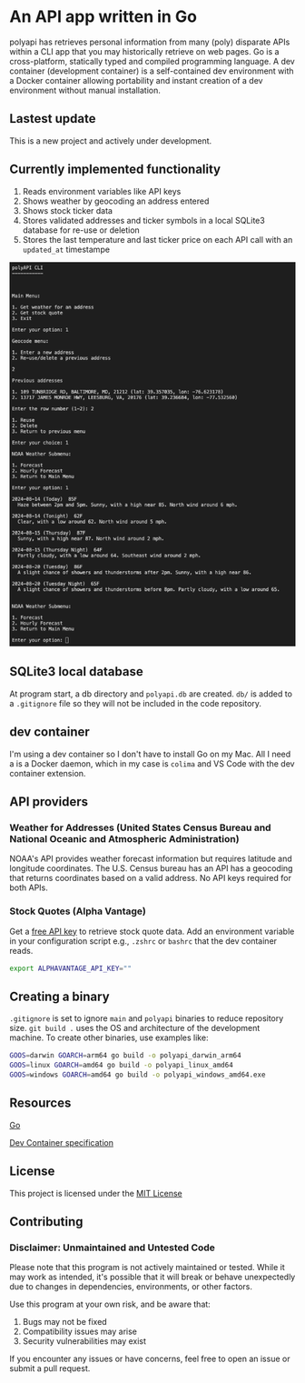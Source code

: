 # An API app written in Go

polyapi has retrieves personal information from many (poly) disparate APIs within a CLI app that you may historically retrieve on web pages. Go is a cross-platform, statically typed and compiled programming language. A dev container (development container) is a self-contained dev environment with a Docker container allowing portability and instant creation of a dev environment without manual installation.

## Lastest update

This is a new project and actively under development.

## Currently implemented functionality
1. Reads environment variables like API keys
1. Shows weather by geocoding an address entered
1. Shows stock ticker data
1. Stores validated addresses and ticker symbols in a local SQLite3 database for re-use or deletion
1. Stores the last temperature and last ticker price on each API call with an `updated_at` timestampe

![screenshot of main menu and retrieving weather](./docs/images/polyapi-address-weather.png)

## SQLite3 local database

At program start, a db directory and `polyapi.db` are created. `db/` is added to a `.gitignore` file so they will not be included in the code repository.

## dev container

I'm using a dev container so I don't have to install Go on my Mac. All I need a is a Docker daemon, which in my case is `colima` and VS Code with the dev container extension.

## API providers

### Weather for Addresses (United States Census Bureau and National Oceanic and Atmospheric Administration)

NOAA's API provides weather forecast information but requires latitude and longitude coordinates. The U.S. Census bureau has an API has a geocoding that returns coordinates based on a valid address. No API keys required for both APIs.

### Stock Quotes (Alpha Vantage)

Get a [free API key](https://www.alphavantage.co/support/#api-key) to retrieve stock quote data. Add an environment variable in your configuration script e.g., `.zshrc` or `bashrc` that the dev container reads. 

```sh
export ALPHAVANTAGE_API_KEY=""
```
## Creating a binary

`.gitignore` is set to ignore `main` and `polyapi` binaries to reduce repository size. `git build .` uses the OS and architecture of the development machine. To create other binaries, use examples like:

```sh
GOOS=darwin GOARCH=arm64 go build -o polyapi_darwin_arm64
GOOS=linux GOARCH=amd64 go build -o polyapi_linux_amd64
GOOS=windows GOARCH=amd64 go build -o polyapi_windows_amd64.exe
```

## Resources

[Go](https://go.dev/)

[Dev Container specification](https://containers.dev/implementors/spec/)

## License

This project is licensed under the [MIT License](LICENSE)

## Contributing

### Disclaimer: Unmaintained and Untested Code

Please note that this program is not actively maintained or tested. While it may work as intended, it's possible that it will break or behave unexpectedly due to changes in dependencies, environments, or other factors.

Use this program at your own risk, and be aware that:
1. Bugs may not be fixed
1. Compatibility issues may arise
1. Security vulnerabilities may exist

If you encounter any issues or have concerns, feel free to open an issue or submit a pull request.